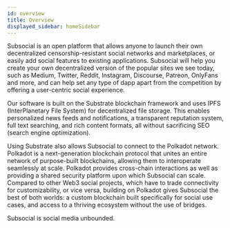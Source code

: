 ```yaml
---
id: overview
title: Overview
displayed_sidebar: homeSidebar
---
```


Subsocial is an open platform that allows anyone to launch their own decentralized
censorship-resistant social networks and marketplaces, or easily add social features to existing applications. Subsocial will help you create your own
decentralized version of the popular sites we see today, such as Medium, Twitter, Reddit,
Instagram, Discourse, Patreon, OnlyFans and more, and can help set any type of dapp apart from the competition by offering a user-centric social experience.

Our software is built on the Substrate blockchain framework and uses IPFS (InterPlanetary File System) for decentralized file storage.
This enables personalized news feeds and notifications, a transparent reputation system, full text
searching, and rich content formats, all without sacrificing SEO (search engine optimization).

Using Substrate also allows Subsocial to connect to the Polkadot network.
Polkadot is a next-generation blockchain protocol that unites an entire network of purpose-built
blockchains, allowing them to interoperate seamlessly at scale. Polkadot provides
cross-chain interactions as well as providing a shared security platform upon which Subsocial
can scale. Compared to other Web3 social projects, which have to trade connectivity for customizability, or vice versa, 
building on Polkadot gives Subsocial the best of both worlds: a custom blockchain built specifically for social use cases, 
and access to a thriving ecosystem without the use of bridges.

Subsocial is social media unbounded.
